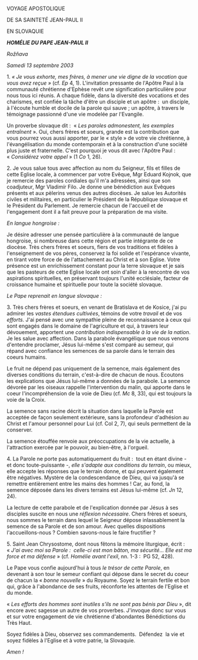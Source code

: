 VOYAGE APOSTOLIQUE

DE SA SAINTETÉ JEAN-PAUL II

EN SLOVAQUIE

***HOMÉLIE DU PAPE JEAN-PAUL II***

*Rožňava*

*Samedi 13 septembre 2003*

1. *« *Je vous exhorte, mes frères, à mener une vie digne de la vocation que vous avez reçue* »* (cf. *Ep* 4, 1). L'invitation pressante de l'Apôtre Paul à la communauté chrétienne d'Ephèse revêt une signification particulière pour nous tous ici réunis. A chaque fidèle, dans la diversité des vocations et des charismes, est confiée la tâche d'être un disciple et un apôtre :  un disciple, à l'écoute humble et docile de la parole qui sauve ; un apôtre, à travers le témoignage passionné d'une vie modelée par l'Evangile.

Un proverbe slovaque dit :  « *Les paroles admonestent, les exemples entraînent* ». Oui, chers frères et soeurs, grande est la contribution que vous pourrez vous aussi apporter, par le « style » de votre vie chrétienne, à l'évangélisation du monde contemporain et à la construction d'une société plus juste et fraternelle. C'est pourquoi je vous dit avec l'Apôtre Paul :  « *Considérez votre appel* » (1 *Co* 1, 26).

2. Je vous salue tous avec affection au nom du Seigneur, fils et filles de cette Eglise locale, à commencer par votre Evêque, Mgr Eduard Kojnok, que je remercie des paroles cordiales qu'il m'a adressées, ainsi que son coadjuteur, Mgr Vladimír Filo. Je donne une bénédiction aux Evêques présents et aux pèlerins venus des autres diocèses. Je salue les Autorités civiles et militaires, en particulier le Président de la République slovaque et le Président du Parlement. Je remercie chacun de l'accueil et de l'engagement dont il a fait preuve pour la préparation de ma visite.

*En langue hongroise :*

Je désire adresser une pensée particulière à la communauté de langue hongroise, si nombreuse dans cette région et partie intégrante de ce diocèse. Très chers frères et soeurs, fiers de vos traditions et fidèles à l'enseignement de vos pères, conservez la foi solide et l'espérance vivante, en tirant votre force de de l'attachement au Christ et à son Eglise. Votre présence est un enrichissement constant pour la terre slovaque et je sais que les pasteurs de cette Eglise locale ont soin d'aller à la rencontre de vos aspirations spirituelles, en préservant toujours l'unité ecclésiale, facteur de croissance humaine et spirituelle pour toute la société slovaque.

*Le Pape reprenait en langue slovaque :*

3. Très chers frères et soeurs, en venant de Bratislava et de Kosice, j'ai pu admirer les *vastes étendues cultivées*, témoins de votre *travail* et de vos *efforts*. J'ai pensé avec une sympathie pleine de reconnaissance à ceux qui sont engagés dans le domaine de l'agriculture et qui, à travers leur dévouement, apportent une *contribution indispensable à la vie de la nation*. Je les salue avec affection. Dans la parabole évangélique que nous venons d'entendre proclamer, Jésus lui-même s'est comparé au semeur, qui répand avec confiance les semences de sa parole dans le terrain des coeurs humains.

Le fruit ne dépend pas uniquement de la semence, mais également des diverses conditions du terrain, c'est-à-dire de chacun de nous. Ecoutons les explications que Jésus lui-même a données de la parabole. La semence dévorée par les oiseaux rappelle l'intervention du malin, qui apporte dans le coeur l'incompréhension de la voie de Dieu (cf. *Mc* 8, 33), qui est toujours la voie de la Croix.

La semence sans racine décrit la situation dans laquelle la Parole est acceptée de façon seulement extérieure, sans la profondeur d'adhésion au Christ et l'amour personnel pour Lui (cf. Col 2, 7), qui seuls permettent de la conserver.

La semence étouffée renvoie aux préoccupations de la vie actuelle, à l'attraction exercée par le pouvoir, au bien-être, à l'orgueil.

4. La Parole ne porte pas automatiquement du fruit :  tout en étant divine - et donc toute-puissante -, *elle s'adapte aux conditions du terrain*, ou mieux, elle accepte les réponses que le terrain donne, et qui peuvent également être négatives. Mystère de la condescendance de Dieu, qui va jusqu'à se remettre entièrement entre les mains des hommes ! Car, au fond, la semence déposée dans les divers terrains est Jésus lui-même (cf. *Jn* 12, 24).

La lecture de cette parabole et de l'explication donnée par Jésus à ses disciples suscite en nous une *réflexion nécessaire*. Chers frères et soeurs, nous sommes le terrain dans lequel le Seigneur dépose inlassablement la semence de sa Parole et de son amour. Avec quelles dispositions l'accueillons-nous ? Combien savons-nous le faire fructifier ?

5. Saint Jean Chrysostome, dont nous fêtons la mémoire liturgique, écrit :  « *J'ai avec moi sa Parole :  celle-ci est mon bâton, ma sécurité... Elle est ma force et ma défense* » (cf. *Homélie avant l'exil*, nn. 1-3 :  PG 52, 428).

Le Pape vous confie aujourd'hui à tous *le trésor de cette Parole*, en devenant à son tour le semeur confiant qui dépose dans le secret du coeur de chacun la « *bonne nouvelle* » du Royaume. Soyez le terrain fertile et bon qui, grâce à l'abondance de ses fruits, réconforte les attentes de l'Eglise et du monde.

« *Les efforts des hommes sont inutiles s'ils ne sont pas bénis par Dieu* », dit encore avec sagesse un autre de vos proverbes. J'invoque donc sur vous et sur votre engagement de vie chrétienne d'abondantes Bénédictions du Très Haut.

Soyez fidèles à Dieu, observez ses commandements.  Défendez  la vie et soyez fidèles à l'Eglise et à votre patrie, la Slovaquie.

*Amen !*